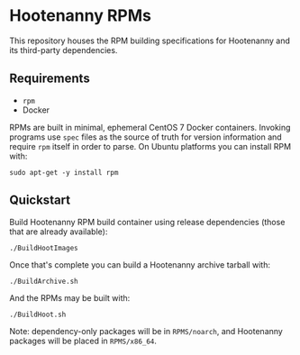 # Hootenanny RPMs

This repository houses the RPM building specifications for Hootenanny and its
third-party dependencies.

## Requirements

* `rpm`
* Docker

RPMs are built in minimal, ephemeral CentOS 7 Docker containers.  Invoking programs
use `spec` files as the source of truth for version information and require `rpm`
itself in order to parse.  On Ubuntu platforms you can install RPM with:

```
sudo apt-get -y install rpm
```

## Quickstart

Build Hootenanny RPM build container using release dependencies (those that are already
available):

```
./BuildHootImages
```

Once that's complete you can build a Hootenanny archive tarball with:

```
./BuildArchive.sh
```

And the RPMs may be built with:

```
./BuildHoot.sh
```

Note: dependency-only packages will be in `RPMS/noarch`, and Hootenanny packages will be placed in `RPMS/x86_64`.
